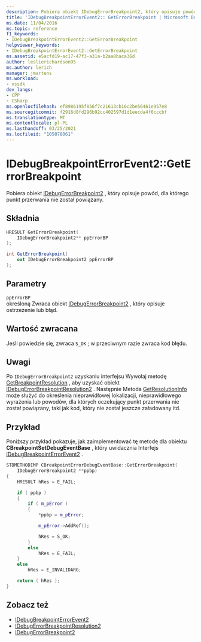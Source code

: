 ```yaml
---
description: Pobiera obiekt IDebugErrorBreakpoint2, który opisuje powód, dla którego punkt przerwania nie został powiązany.
title: 'IDebugBreakpointErrorEvent2:: GetErrorBreakpoint | Microsoft Docs'
ms.date: 11/04/2016
ms.topic: reference
f1_keywords:
- IDebugBreakpointErrorEvent2::GetErrorBreakpoint
helpviewer_keywords:
- IDebugBreakpointErrorEvent2::GetErrorBreakpoint
ms.assetid: e5acfd19-ac17-47f3-a31a-b2aa8baca36d
author: leslierichardson95
ms.author: lerich
manager: jmartens
ms.workload:
- vssdk
dev_langs:
- CPP
- CSharp
ms.openlocfilehash: ef8986195f856f7c21613cb16c2be56461e957e8
ms.sourcegitcommit: f2916d8fd296b92cc402597d1d1eecda4f6cccbf
ms.translationtype: MT
ms.contentlocale: pl-PL
ms.lasthandoff: 03/25/2021
ms.locfileid: "105078061"
---
```

# <a name="idebugbreakpointerrorevent2geterrorbreakpoint"></a>IDebugBreakpointErrorEvent2::GetErrorBreakpoint
Pobiera obiekt [IDebugErrorBreakpoint2](../../../extensibility/debugger/reference/idebugerrorbreakpoint2.md) , który opisuje powód, dla którego punkt przerwania nie został powiązany.

## <a name="syntax"></a>Składnia

```cpp
HRESULT GetErrorBreakpoint( 
    IDebugErrorBreakpoint2** ppErrorBP
);
```

```csharp
int GetErrorBreakpoint( 
    out IDebugErrorBreakpoint2 ppErrorBP
);
```

## <a name="parameters"></a>Parametry
`ppErrorBP`\
określoną Zwraca obiekt [IDebugErrorBreakpoint2](../../../extensibility/debugger/reference/idebugerrorbreakpoint2.md) , który opisuje ostrzeżenie lub błąd.

## <a name="return-value"></a>Wartość zwracana
Jeśli powiedzie się, zwraca `S_OK` ; w przeciwnym razie zwraca kod błędu.

## <a name="remarks"></a>Uwagi
Po `IDebugErrorBreakpoint2` uzyskaniu interfejsu Wywołaj metodę [GetBreakpointResolution](../../../extensibility/debugger/reference/idebugerrorbreakpoint2-getbreakpointresolution.md) , aby uzyskać obiekt [IDebugErrorBreakpointResolution2](../../../extensibility/debugger/reference/idebugerrorbreakpointresolution2.md) . Następnie Metoda [GetResolutionInfo](../../../extensibility/debugger/reference/idebugerrorbreakpointresolution2-getresolutioninfo.md) może służyć do określenia nieprawidłowej lokalizacji, nieprawidłowego wyrażenia lub powodów, dla których oczekujący punkt przerwania nie został powiązany, taki jak kod, który nie został jeszcze załadowany itd.

## <a name="example"></a>Przykład
Poniższy przykład pokazuje, jak zaimplementować tę metodę dla obiektu **CBreakpointSetDebugEventBase** , który uwidacznia Interfejs [IDebugBreakpointErrorEvent2](../../../extensibility/debugger/reference/idebugbreakpointerrorevent2.md) .

```cpp
STDMETHODIMP CBreakpointErrorDebugEventBase::GetErrorBreakpoint(
    IDebugErrorBreakpoint2 **ppbp)
{
    HRESULT hRes = E_FAIL;

    if ( ppbp )
    {
        if ( m_pError )
        {
            *ppbp = m_pError;

            m_pError->AddRef();

            hRes = S_OK;
        }
        else
            hRes = E_FAIL;
    }
    else
        hRes = E_INVALIDARG;

    return ( hRes );
}
```

## <a name="see-also"></a>Zobacz też
- [IDebugBreakpointErrorEvent2](../../../extensibility/debugger/reference/idebugbreakpointerrorevent2.md)
- [IDebugErrorBreakpointResolution2](../../../extensibility/debugger/reference/idebugerrorbreakpointresolution2.md)
- [IDebugErrorBreakpoint2](../../../extensibility/debugger/reference/idebugerrorbreakpoint2.md)
